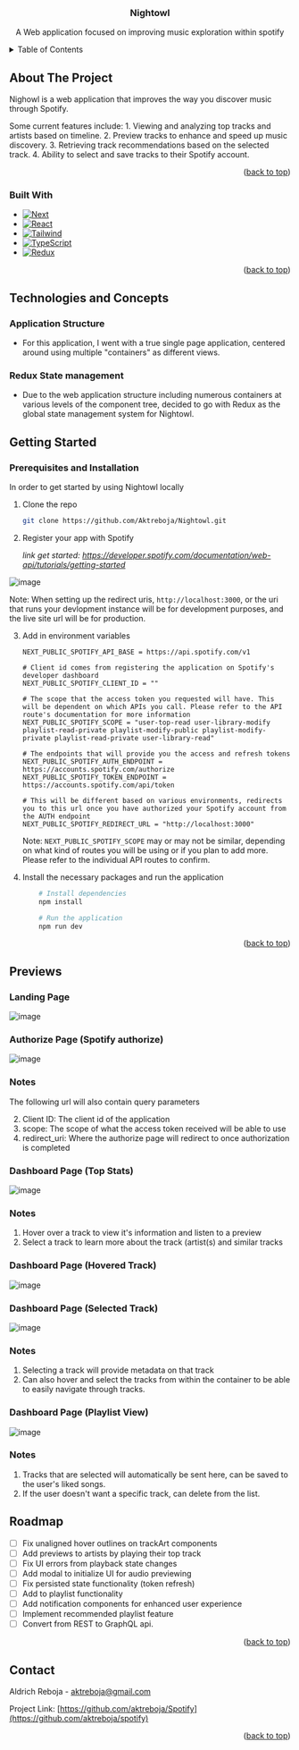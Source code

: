 <a name="readme-top"></a>

<!-- PROJECT LOGO -->
<br />
<div align="center">
<!--   <a href="https://github.com/othneildrew/Best-README-Template">
    <img src="images/logo.png" alt="Logo" width="80" height="80">
  </a> -->

  <h3 align="center">Nightowl</h3>

  <p align="center">
    A Web application focused on improving music exploration within spotify
  </p>
</div>

<!-- TABLE OF CONTENTS -->
<details>
  <summary>Table of Contents</summary>
  <ol>
    <li>
      <a href="#about-the-project">About The Project</a>
      <ul>
        <li><a href="#built-with">Built With</a></li>
      </ul>
    </li>
    <li>
      <a href="#getting-started">Getting Started</a>
      <ul>
        <li><a href="#prerequisites">Prerequisites</a></li>
        <li><a href="#installation">Installation</a></li>
      </ul>
    </li>
    <li><a href="#roadmap">Roadmap</a></li>
    <li><a href="#contact">Contact</a></li>
  </ol>
</details>

<!-- ABOUT THE PROJECT -->

## About The Project

Nighowl is a web application that improves the way you discover music through Spotify.

Some current features include: 1. Viewing and analyzing top tracks and artists based on timeline. 2. Preview tracks to enhance and speed up music discovery. 3. Retrieving track recommendations based on the selected track. 4. Ability to select and save tracks to their Spotify account.

<p align="right">(<a href="#readme-top">back to top</a>)</p>

### Built With

- [![Next][Next.js]][Next-url]
- [![React][React.js]][React-url]
- [![Tailwind][Tailwind]][Tailwind-url]
- [![TypeScript][TypeScript]][TypeScript-url]
- [![Redux][Redux]][Redux-url]

<p align="right">(<a href="#readme-top">back to top</a>)</p>


<!-- Technologies -->


## Technologies and Concepts

### Application Structure

- For this application, I went with a true single page application, centered around using multiple "containers" as different views. 

### Redux State management

- Due to the web application structure including numerous containers at various levels of the component tree, decided to go with Redux as the global state management system for Nightowl.

<!-- GETTING STARTED -->

## Getting Started

### Prerequisites and Installation

In order to get started by using Nightowl locally

1. Clone the repo
   ```sh
   git clone https://github.com/Aktreboja/Nightowl.git
   ```
2. Register your app with Spotify

   _link get started: https://developer.spotify.com/documentation/web-api/tutorials/getting-started_

![image](https://github.com/Aktreboja/Nightowl/assets/15055373/5d977e26-5226-41e5-8d59-7b5c9a68cdc7)

Note: When setting up the redirect uris, `http://localhost:3000`, or the uri that runs your devlopment instance will be for development purposes, and the live site url will be for production.

3. Add in environment variables

   ```env
   NEXT_PUBLIC_SPOTIFY_API_BASE = https://api.spotify.com/v1

   # Client id comes from registering the application on Spotify's developer dashboard
   NEXT_PUBLIC_SPOTIFY_CLIENT_ID = ""

   # The scope that the access token you requested will have. This will be dependent on which APIs you call. Please refer to the API route's documentation for more information
   NEXT_PUBLIC_SPOTIFY_SCOPE = "user-top-read user-library-modify playlist-read-private playlist-modify-public playlist-modify-private playlist-read-private user-library-read"

   # The endpoints that will provide you the access and refresh tokens
   NEXT_PUBLIC_SPOTIFY_AUTH_ENDPOINT = https://accounts.spotify.com/authorize
   NEXT_PUBLIC_SPOTIFY_TOKEN_ENDPOINT = https://accounts.spotify.com/api/token

   # This will be different based on various environments, redirects you to this url once you have authorized your Spotify account from the AUTH endpoint
   NEXT_PUBLIC_SPOTIFY_REDIRECT_URL = "http://localhost:3000"

   ```

   Note: `NEXT_PUBLIC_SPOTIFY_SCOPE` may or may not be similar, depending on what kind of routes you will be using or if you plan to add more. Please refer to the individual API routes to confirm.

4. Install the necessary packages and run the application

   ```sh
       # Install dependencies
       npm install

       # Run the application
       npm run dev
   ```

<p align="right">(<a href="#readme-top">back to top</a>)</p>

## Previews

### Landing Page

![image](https://github.com/Aktreboja/spotify/assets/15055373/36f4927b-1a6d-4e9a-90ed-54ecb8ff21c1)

### Authorize Page (Spotify authorize)

![image](https://github.com/Aktreboja/spotify/assets/15055373/1772601b-a014-4692-9045-44be65bbe410)

### Notes

The following url will also contain query parameters

2. Client ID: The client id of the application
3. scope: The scope of what the access token received will be able to use
4. redirect_uri: Where the authorize page will redirect to once authorization is completed

### Dashboard Page (Top Stats)

![image](https://github.com/Aktreboja/spotify/assets/15055373/18662b29-bfd1-41a6-baa7-8febd5187717)

### Notes

1. Hover over a track to view it's information and listen to a preview
2. Select a track to learn more about the track (artist(s) and similar tracks

### Dashboard Page (Hovered Track)

![image](https://github.com/Aktreboja/spotify/assets/15055373/fc80efcc-e77c-48b2-932e-f073452b71be)

### Dashboard Page (Selected Track)

![image](https://github.com/Aktreboja/spotify/assets/15055373/73ccfafd-f086-4984-be1b-67eb19e2433d)

### Notes

1. Selecting a track will provide metadata on that track
2. Can also hover and select the tracks from within the container to be able to easily navigate through tracks.

### Dashboard Page (Playlist View)

![image](https://github.com/Aktreboja/spotify/assets/15055373/a9d16e4e-6bf8-4be5-8491-8766d5808ed3)

### Notes

1. Tracks that are selected will automatically be sent here, can be saved to the user's liked songs.
2. If the user doesn't want a specific track, can delete from the list.

<!-- ROADMAP -->

## Roadmap

- [ ] Fix unaligned hover outlines on trackArt components
- [ ] Add previews to artists by playing their top track
- [ ] Fix UI errors from playback state changes
- [ ] Add modal to initialize UI for audio previewing
- [ ] Fix persisted state functionality (token refresh)
- [ ] Add to playlist functionality
- [ ] Add notification components for enhanced user experience
- [ ] Implement recommended playlist feature
- [ ] Convert from REST to GraphQL api.

<p align="right">(<a href="#readme-top">back to top</a>)</p>

<!-- CONTACT -->

## Contact

Aldrich Reboja - aktreboja@gmail.com

Project Link: [https://github.com/aktreboja/Spotify](https://github.com/aktreboja/spotify)

<p align="right">(<a href="#readme-top">back to top</a>)</p>

<!-- MARKDOWN LINKS & IMAGES -->
<!-- https://www.markdownguide.org/basic-syntax/#reference-style-links -->

[linkedin-shield]: https://img.shields.io/badge/-LinkedIn-black.svg?style=for-the-badge&logo=linkedin&colorB=555
[linkedin-url]: https://linkedin.com/in/aktreboja
[Next.js]: https://img.shields.io/badge/next.js-000000?style=for-the-badge&logo=nextdotjs&logoColor=white
[Next-url]: https://nextjs.org/
[TypeScript]: https://img.shields.io/badge/TypeScript-007ACC?style=for-the-badge&logo=typescript&logoColor=white
[TypeScript-url]: https://www.typescriptlang.org/
[React.js]: https://img.shields.io/badge/React-20232A?style=for-the-badge&logo=react&logoColor=61DAFB
[React-url]: https://reactjs.org/
[Tailwind]: https://img.shields.io/badge/tailwindcss-0F172A?style=for-the-badge&logo=tailwindcss
[Tailwind-url]: https://tailwindcss.com/
[Redux]: https://img.shields.io/badge/redux-593d88?style=for-the-badge&logo=redux
[Redux-url]: https://www.redux.js.org
